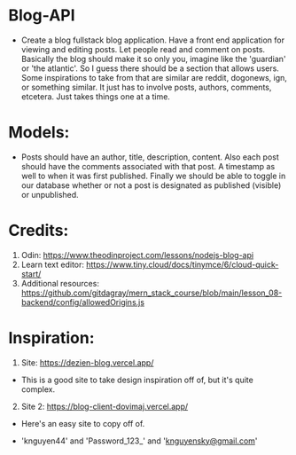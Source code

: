 # Blog-API

- Create a blog fullstack blog application. Have a front end application for viewing and
  editing posts. Let people read and comment on posts. Basically the blog should make it 
  so only you, imagine like the 'guardian' or 'the atlantic'. So I guess there should 
  be a section that allows users. Some inspirations to take from that are similar 
  are reddit, dogonews, ign, or something similar. It just has to involve posts, authors, comments,
  etcetera. Just takes things one at a time.



# Models:
- Posts should have an author, title, description, content. Also 
  each post should have the comments associated with that post.
  A timestamp as well to when it was first published.
  Finally we should be able to toggle in our database whether or 
  not a post is designated as published (visible) or unpublished.




# Credits:

1. Odin: https://www.theodinproject.com/lessons/nodejs-blog-api
2. Learn text editor: https://www.tiny.cloud/docs/tinymce/6/cloud-quick-start/
3. Additional resources: https://github.com/gitdagray/mern_stack_course/blob/main/lesson_08-backend/config/allowedOrigins.js


# Inspiration:
1. Site: https://dezien-blog.vercel.app/
- This is a good site to take design inspiration off of, but it's quite complex.
2. Site 2: https://blog-client-dovimaj.vercel.app/
- Here's an easy site to copy off of.


- 'knguyen44' and 'Password_123_' and 'knguyensky@gmail.com'